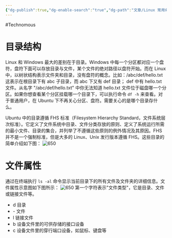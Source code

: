 ```yaml
---
{"dg-publish":true,"dg-enable-search":"true","dg-path":"文章/Linux 常用命令.md","permalink":"/文章/Linux 常用命令/","dgEnableSearch":"true","dgPassFrontmatter":true,"created":"2023-05-13T22:25:55.000+08:00","updated":"2023-11-14T13:31:23.253+08:00"}
---
```


#Technomous 

# 目录结构
Linux 和 Windows 最大的差别在于目录。Windows 中每一个分区都对应一个盘符，盘符下面可以存放目录与文件，某个文件的绝对路径以盘符开始。而在 Linux 中，以树状结构表示文件夹和目录，没有盘符的概念。比如：/abc/def/hello.txt 这表示在根目录下有 abc 子目录，而 abc 下又有 def 目录； def 中有 hello.txt 文件。从名字 "/abc/def/hello.txt" 中你无法知道 hello.txt 文件位于磁盘哪一个分区。如果你想查看某个分区挂载哪一个目录下，可以执行命令 `df -h` 来查看。对于普通用户，在 Ubuntu 下不再关心分区、盘符。需要关心的是哪个目录存什么。

Ubuntu 中的目录遵循 FHS 标准（Filesystem Hierarchy Standard，文件系统层次标准）。它定义了文件系统中目录、文件分类存放的原则、定义了系统运行所需的最小文件、目录的集合，并列举了不遵循这些原则的例外情况及其原因。FHS 并不是一个强制标准，但是大多的 Linux、Unix 发行版本遵循 FHS。这些目录的简单介绍如下图：
![650](/img/user/0.Asset/resource/20230513224030.png)

# 文件属性
通过在终端执行 `ls -al` 命令显示当前目录下的所有文件及文件夹的详细信息。文件属性示意图如下图所示：
![650](/img/user/0.Asset/resource/20230514001311.png)
第一个字符表示"文件类型"，它是目录、文件或链接文件等。
- d 目录
- \- 文件
- l 链接文件
- b 设备文件里的可供存储的接口设备
- c 设备文件里的穿行端口设备，如鼠标、键盘等

